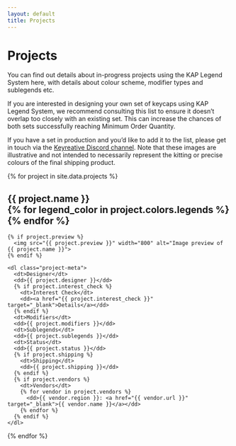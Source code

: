 ```yaml
---
layout: default
title: Projects
---
```

<link rel="stylesheet" type="text/css" href="projects.css" />

<h1>Projects</h1>

You can find out details about in-progress projects using the KAP Legend System
here, with details about colour scheme, modifier types and sublegends etc.

If you are interested in designing your own set of keycaps using KAP Legend
System, we recommend consulting this list to ensure it doesn’t overlap too
closely with an existing set. This can increase the chances of both sets
successfully reaching Minimum Order Quantity.

If you have a set in production and you’d like to add it to the list, please get
in touch via the [Keyreative Discord channel][keyreative-kap-2shot-channel].
Note that these images are illustrative and not intended to necessarily
represent the kitting or precise colours of the final shipping product.

<div id="project-details">
{% for project in site.data.projects %}
  <section class="project">
    <h2 id="{{ project.id }}">
      {{ project.name }}
      <div class="project-color main" style="background-color:{{ project.colors.main}};">
        {% for legend_color in project.colors.legends %}
          <div class="legend-color" style="background-color:{{ legend_color }}"></div>
        {% endfor %}
      </div>
    </h2>

    {% if project.preview %}
      <img src="{{ project.preview }}" width="800" alt="Image preview of {{ project.name }}">
    {% endif %}

    <dl class="project-meta">
      <dt>Designer</dt>
      <dd>{{ project.designer }}</dd>
      {% if project.interest_check %}
        <dt>Interest Check</dt>
        <dd><a href="{{ project.interest_check }}" target="_blank">Details</a></dd>
      {% endif %}
      <dt>Modifiers</dt>
      <dd>{{ project.modifiers }}</dd>
      <dt>Sublegends</dt>
      <dd>{{ project.sublegends }}</dd>
      <dt>Status</dt>
      <dd>{{ project.status }}</dd>
      {% if project.shipping %}
        <dt>Shipping</dt>
        <dd>{{ project.shipping }}</dd>
      {% endif %}
      {% if project.vendors %}
        <dt>Vendors</dt>
        {% for vendor in project.vendors %}
          <dd>{{ vendor.region }}: <a href="{{ vendor.url }}" target="_blank">{{ vendor.name }}</a></dd>
        {% endfor %}
      {% endif %}
    </dl>
  </section>
{% endfor %}
</div>

[keyreative-kap-2shot-channel]: https://discord.gg/Gs7fnW2ekQ
